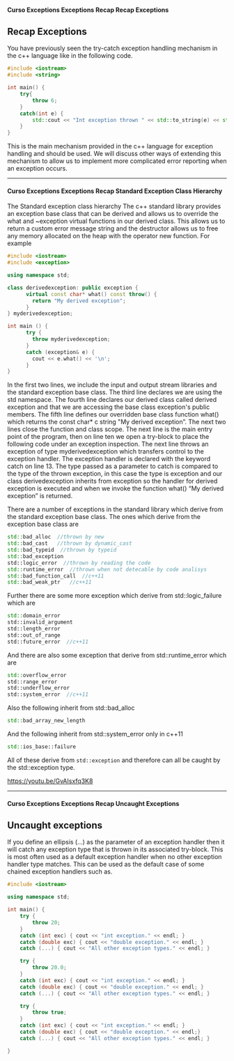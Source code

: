 #### Curso   Exceptions   Exceptions Recap   Recap Exceptions

## Recap Exceptions

You have previously seen the try-catch exception handling mechanism in the c++ language like in the following code.

```c++
#include <iostream>
#include <string>

int main() {
    try{
        throw 6;
    }
    catch(int e) {
        std::cout << "Int exception thrown " << std::to_string(e) << std::endl;
    }
} 
```

This is the main mechanism provided in the c++ language for exception handling and should be used. We will discuss 
other ways of extending this mechanism to allow us to implement more complicated error reporting when an exception occurs.

---

#### Curso   Exceptions   Exceptions Recap   Standard Exception Class Hierarchy

The Standard exception class hierarchy
The c++ standard library provides an exception base class that can be derived and allows us to override the what and ~exception virtual functions in our derived class. This allows us to return a custom error message string and the destructor allows us to free any memory allocated on the heap with the operator new function. For example

```c++
#include <iostream>
#include <exception>

using namespace std;

class derivedexception: public exception {
      virtual const char* what() const throw() {
        return "My derived exception";
      }
} myderivedexception;

int main () {
      try {
        throw myderivedexception;
      }
      catch (exception& e) {
        cout << e.what() << '\n';
      }
}
```

In the first two lines, we include the input and output stream libraries and the standard exception base class. 
The third line declares we are using the std namespace. The fourth line declares our derived class called derived
exception and that we are accessing the base class exception's public members. The fifth line defines our overridden 
base class function what() which returns the const char* c string "My derived exception”. The next two lines close 
the function and class scope. The next line is the main entry point of the program, then on line ten we open a 
try-block to place the following code under an exception inspection. The next line throws an exception of type 
myderivedexception which transfers control to the exception handler. The exception handler is declared with the 
keyword catch on line 13. The type passed as a parameter to catch is compared to the type of the thrown exception, 
in this case the type is exception and our class derivedexception inherits from exception so the handler for derived 
exception is executed and when we invoke the function what() “My derived exception” is returned.

There are a number of exceptions in the standard library which derive from the standard exception base class. The 
ones which derive from the exception base class are

```c++
std::bad_alloc  //thrown by new
std::bad_cast   //thrown by dynamic_cast
std::bad_typeid  //thrown by typeid
std::bad_exception
std::logic_error  //thrown by reading the code
std::runtime_error  //thrown when not detecable by code analisys
std::bad_function_call  //c++11
std::bad_weak_ptr   //c++11
```

Further there are some more exception which derive from std::logic_failure which are

```c++
std::domain_error
std::invalid_argument
std::length_error
std::out_of_range
std::future_error  //c++11
```

And there are also some exception that derive from std::runtime_error which are

```c++
std::overflow_error
std::range_error
std::underflow_error
std::system_error  //c++11
```

Also the following inherit from std::bad_alloc

```c++
std::bad_array_new_length
```

And the following inherit from std::system_error only in c++11

```c++
std::ios_base::failure
```

All of these derive from `std::exception` and therefore can all be caught by the std::exception type.

https://youtu.be/GvAIsxfq3K8


---

#### Curso   Exceptions   Exceptions Recap   Uncaught Exceptions

## Uncaught exceptions

If you define an ellipsis (...) as the parameter of an exception handler then it will catch any exception 
type that is thrown in its associated try-block. This is most often used as a default exception handler 
when no other exception handler type matches. This can be used as the default case of some chained exception 
handlers such as.

```C++
#include <iostream>

using namespace std;

int main() {
    try {
        throw 20;
    }
    catch (int exc) { cout << "int exception." << endl; }
    catch (double exc) { cout << "double exception." << endl; }
    catch (...) { cout << "All other exception types." << endl; }

    try {
        throw 20.0;
    }
    catch (int exc) { cout << "int exception." << endl; }
    catch (double exc) { cout << "double exception." << endl; }
    catch (...) { cout << "All other exception types." << endl; }

    try {
        throw true;
    }
    catch (int exc) { cout << "int exception." << endl; }
    catch (double exc) { cout << "double exception." << endl;}
    catch (...) { cout << "All other exception types." << endl; }

}
```